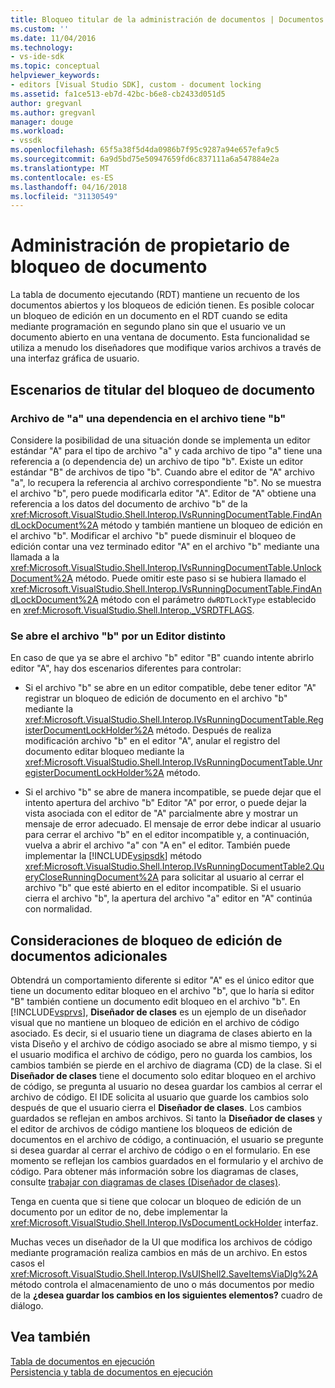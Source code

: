 ```yaml
---
title: Bloqueo titular de la administración de documentos | Documentos de Microsoft
ms.custom: ''
ms.date: 11/04/2016
ms.technology:
- vs-ide-sdk
ms.topic: conceptual
helpviewer_keywords:
- editors [Visual Studio SDK], custom - document locking
ms.assetid: fa1ce513-eb7d-42bc-b6e8-cb2433d051d5
author: gregvanl
ms.author: gregvanl
manager: douge
ms.workload:
- vssdk
ms.openlocfilehash: 65f5a38f5d4da0986b7f95c9287a94e657efa9c5
ms.sourcegitcommit: 6a9d5bd75e50947659fd6c837111a6a547884e2a
ms.translationtype: MT
ms.contentlocale: es-ES
ms.lasthandoff: 04/16/2018
ms.locfileid: "31130549"
---
```

# <a name="document-lock-holder-management"></a>Administración de propietario de bloqueo de documento
La tabla de documento ejecutando (RDT) mantiene un recuento de los documentos abiertos y los bloqueos de edición tienen. Es posible colocar un bloqueo de edición en un documento en el RDT cuando se edita mediante programación en segundo plano sin que el usuario ve un documento abierto en una ventana de documento. Esta funcionalidad se utiliza a menudo los diseñadores que modifique varios archivos a través de una interfaz gráfica de usuario.  
  
## <a name="document-lock-holder-scenarios"></a>Escenarios de titular del bloqueo de documento  
  
### <a name="file-a-has-a-dependence-on-file-b"></a>Archivo de "a" una dependencia en el archivo tiene "b"  
 Considere la posibilidad de una situación donde se implementa un editor estándar "A" para el tipo de archivo "a" y cada archivo de tipo "a" tiene una referencia a (o dependencia de) un archivo de tipo "b". Existe un editor estándar "B" de archivos de tipo "b". Cuando abre el editor de "A" archivo "a", lo recupera la referencia al archivo correspondiente "b". No se muestra el archivo "b", pero puede modificarla editor "A". Editor de "A" obtiene una referencia a los datos del documento de archivo "b" de la <xref:Microsoft.VisualStudio.Shell.Interop.IVsRunningDocumentTable.FindAndLockDocument%2A> método y también mantiene un bloqueo de edición en el archivo "b". Modificar el archivo "b" puede disminuir el bloqueo de edición contar una vez terminado editor "A" en el archivo "b" mediante una llamada a la <xref:Microsoft.VisualStudio.Shell.Interop.IVsRunningDocumentTable.UnlockDocument%2A> método. Puede omitir este paso si se hubiera llamado el <xref:Microsoft.VisualStudio.Shell.Interop.IVsRunningDocumentTable.FindAndLockDocument%2A> método con el parámetro `dwRDTLockType` establecido en <xref:Microsoft.VisualStudio.Shell.Interop._VSRDTFLAGS>.  
  
### <a name="file-b-is-opened-by-a-different-editor"></a>Se abre el archivo "b" por un Editor distinto  
 En caso de que ya se abre el archivo "b" editor "B" cuando intente abrirlo editor "A", hay dos escenarios diferentes para controlar:  
  
-   Si el archivo "b" se abre en un editor compatible, debe tener editor "A" registrar un bloqueo de edición de documento en el archivo "b" mediante la <xref:Microsoft.VisualStudio.Shell.Interop.IVsRunningDocumentTable.RegisterDocumentLockHolder%2A> método. Después de realiza modificación archivo "b" en el editor "A", anular el registro del documento editar bloqueo mediante la <xref:Microsoft.VisualStudio.Shell.Interop.IVsRunningDocumentTable.UnregisterDocumentLockHolder%2A> método.  
  
-   Si el archivo "b" se abre de manera incompatible, se puede dejar que el intento apertura del archivo "b" Editor "A" por error, o puede dejar la vista asociada con el editor de "A" parcialmente abre y mostrar un mensaje de error adecuado. El mensaje de error debe indicar al usuario para cerrar el archivo "b" en el editor incompatible y, a continuación, vuelva a abrir el archivo "a" con "A en" el editor. También puede implementar la [!INCLUDE[vsipsdk](../extensibility/includes/vsipsdk_md.md)] método <xref:Microsoft.VisualStudio.Shell.Interop.IVsRunningDocumentTable2.QueryCloseRunningDocument%2A> para solicitar al usuario al cerrar el archivo "b" que esté abierto en el editor incompatible. Si el usuario cierra el archivo "b", la apertura del archivo "a" editor en "A" continúa con normalidad.  
  
## <a name="additional-document-edit-lock-considerations"></a>Consideraciones de bloqueo de edición de documentos adicionales  
 Obtendrá un comportamiento diferente si editor "A" es el único editor que tiene un documento editar bloqueo en el archivo "b", que lo haría si editor "B" también contiene un documento edit bloqueo en el archivo "b". En [!INCLUDE[vsprvs](../code-quality/includes/vsprvs_md.md)], **Diseñador de clases** es un ejemplo de un diseñador visual que no mantiene un bloqueo de edición en el archivo de código asociado. Es decir, si el usuario tiene un diagrama de clases abierto en la vista Diseño y el archivo de código asociado se abre al mismo tiempo, y si el usuario modifica el archivo de código, pero no guarda los cambios, los cambios también se pierde en el archivo de diagrama (CD) de la clase. Si el **Diseñador de clases** tiene el documento solo editar bloqueo en el archivo de código, se pregunta al usuario no desea guardar los cambios al cerrar el archivo de código. El IDE solicita al usuario que guarde los cambios solo después de que el usuario cierra el **Diseñador de clases**. Los cambios guardados se reflejan en ambos archivos. Si tanto la **Diseñador de clases** y el editor de archivos de código mantiene los bloqueos de edición de documentos en el archivo de código, a continuación, el usuario se pregunte si desea guardar al cerrar el archivo de código o en el formulario. En ese momento se reflejan los cambios guardados en el formulario y el archivo de código. Para obtener más información sobre los diagramas de clases, consulte [trabajar con diagramas de clases (Diseñador de clases)](../ide/working-with-class-diagrams-class-designer.md).  
  
 Tenga en cuenta que si tiene que colocar un bloqueo de edición de un documento por un editor de no, debe implementar la <xref:Microsoft.VisualStudio.Shell.Interop.IVsDocumentLockHolder> interfaz.  
  
 Muchas veces un diseñador de la UI que modifica los archivos de código mediante programación realiza cambios en más de un archivo. En estos casos el <xref:Microsoft.VisualStudio.Shell.Interop.IVsUIShell2.SaveItemsViaDlg%2A> método controla el almacenamiento de uno o más documentos por medio de la **¿desea guardar los cambios en los siguientes elementos?** cuadro de diálogo.  
  
## <a name="see-also"></a>Vea también  
 [Tabla de documentos en ejecución](../extensibility/internals/running-document-table.md)   
 [Persistencia y tabla de documentos en ejecución](../extensibility/internals/persistence-and-the-running-document-table.md)
